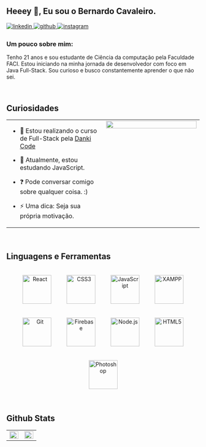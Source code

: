 ## Heeey 👋, Eu sou o Bernardo Cavaleiro.  
  

<a href="https://linkedin.com/in/bernardo-cavaleiro-b9298b203" target="_blank">
<img src=https://img.shields.io/badge/linkedin-%231E77B5.svg?&style=for-the-badge&logo=linkedin&logoColor=white alt=linkedin style="margin-bottom: 5px;" />
</a>
<a href="https://github.com/bernardcavaleiro" target="_blank">
<img src=https://img.shields.io/badge/github-%2324292e.svg?&style=for-the-badge&logo=github&logoColor=white alt=github style="margin-bottom: 5px;" />
</a>
<a href="https://instagram.com/cavalleiroz" target="_blank">
<img src=https://img.shields.io/badge/instagram-%23000000.svg?&style=for-the-badge&logo=instagram&logoColor=white alt=instagram style="margin-bottom: 5px;" />
</a>  
  



### Um pouco sobre mim:  
Tenho 21 anos e sou estudante de Ciência da computação pela Faculdade FACI. Estou iniciando na minha jornada de desenvolvedor com foco em Java Full-Stack. Sou curioso e busco constantemente aprender o que não sei.  
  

<br/>  


## Curiosidades 
<table><tr><td valign="top" width="50%">

- 🔭 Estou realizando o curso de Full-Stack pela [Danki Code](https://cursos.dankicode.com/)  
  

- 🌱 Atualmente, estou estudando JavaScript.  
  

- ❓ Pode conversar comigo sobre qualquer coisa. :)  
  

- ⚡ Uma dica: Seja sua própria motivação.  


</td><td valign="top" width="50%">

<div align="center">
<img src="https://rishavanand.github.io/static/images/greetings.gif" align="center" style="width: 100%" />
</div>  


</td></tr></table>  

<br/>  


## Linguagens e Ferramentas
<div align="center">  
<img style="margin: 18px" src="https://profilinator.rishav.dev/skills-assets/react-original-wordmark.svg" alt="React" height="75" />  
<img style="margin: 18px" src="https://profilinator.rishav.dev/skills-assets/css3-original-wordmark.svg" alt="CSS3" height="75" />  
<img style="margin: 18px" src="https://profilinator.rishav.dev/skills-assets/javascript-original.svg" alt="JavaScript" height="75" />  
<img style="margin: 18px" src="https://profilinator.rishav.dev/skills-assets/xampp.png" alt="XAMPP" height="75" />  
<img style="margin: 18px" src="https://profilinator.rishav.dev/skills-assets/git-scm-icon.svg" alt="Git" height="75" />  
<img style="margin: 18px" src="https://profilinator.rishav.dev/skills-assets/firebase.png" alt="Firebase" height="75" />  
<img style="margin: 18px" src="https://profilinator.rishav.dev/skills-assets/nodejs-original-wordmark.svg" alt="Node.js" height="75" />  
<img style="margin: 18px" src="https://profilinator.rishav.dev/skills-assets/html5-original-wordmark.svg" alt="HTML5" height="75" />  
<img style="margin: 18px" src="https://profilinator.rishav.dev/skills-assets/photoshop-plain.svg" alt="Photoshop" height="75" />  
</div>  

<br/>  


## Github Stats  
<table><tr><td valign="top" width="50%">

<img src="https://github-readme-stats.vercel.app/api?username=bernardcavaleiro&show_icons=true&count_private=true&hide_border=true" align="left" style="width: 100%" />

</td><td valign="top" width="50%">

<img src="https://github-readme-stats.vercel.app/api/top-langs/?username=bernardcavaleiro&hide_border=true&layout=compact" align="left" style="width: 100%" />

